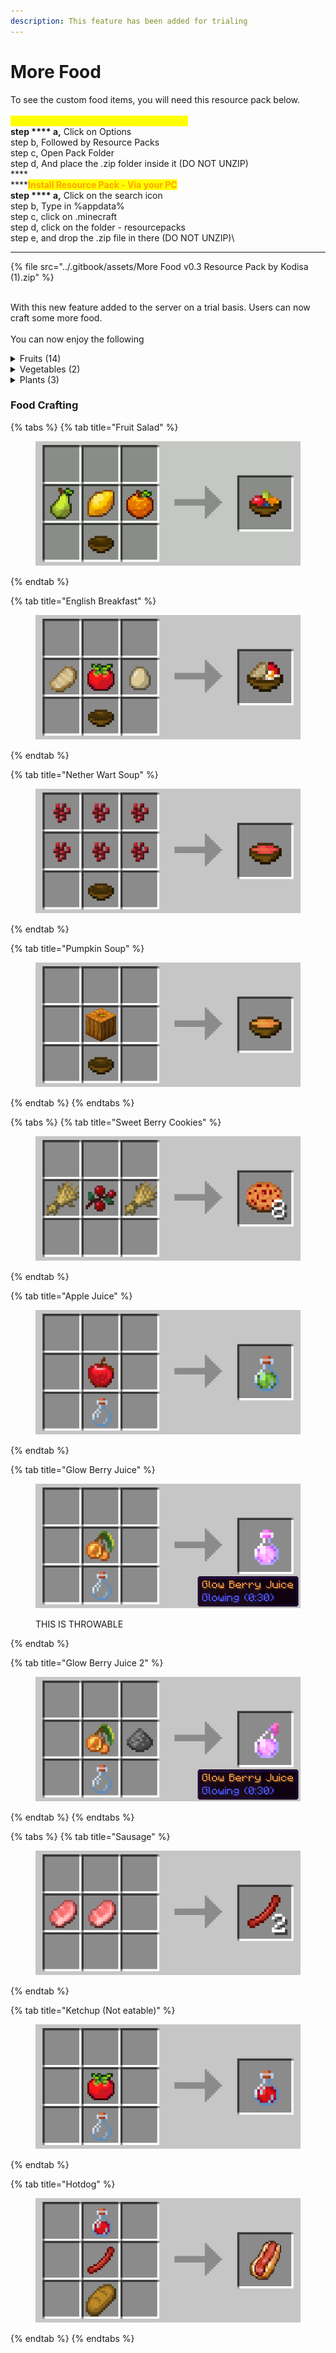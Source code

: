```yaml
---
description: This feature has been added for trialing
---
```


# More Food

To see the custom food items, you will need this resource pack below. \
\
<mark style="color:yellow;">**Install Resource Pack - Via your Launcher**</mark>\
****step **** a**,** Click on Options\
step b, Followed by Resource Packs\
step c, Open Pack Folder\
step d, And place the .zip folder inside it (DO NOT UNZIP)\
****\
****<mark style="color:orange;">**Install Resource Pack - Via your PC**</mark>\
****step **** a**,** Click on the search icon\
step b, Type in %appdata%\
step c, click on .minecraft\
step d, click on the folder - resourcepacks\
step e, and drop the .zip file in there (DO NOT UNZIP)\
****

{% file src="../.gitbook/assets/More Food v0.3 Resource Pack by Kodisa (1).zip" %}

\
With this new feature added to the server on a trial basis. Users can now craft some more food. \
\
You can now enjoy the following

<details>

<summary>Fruits (14)</summary>

* Pear: Chance to drop out of Birch Leaves
* Cherry: Chance to drop out of Dark Oak Leaves
* Orange: Chance to drop out of Acacia Leaves
* Lemon: Chance to drop out of Acacia Leaves
* Banana: Chance to drop out of Jungle Leaves
* Mango: Chance to drop out of Jungle Leaves
* Carambola: Chance to drop out of Azalea Leaves
* Pitaya: Chance to drop out of Flowering Azalea Leves
* Purple Grapes: Chance to drop out of Vines
* Green Grapes: Chance to drop out of Vines
* Pineapple: Chance to drop out of Fern in Jungle Biomes
* Blueberries: Chance to drop out of Fern in Taiga Biomes (not Snowy Taiga)
* Strawberry: Chance to drop out of fern in Tiaga biomes (not Snowy Tiaga)
* Blackberries: Rightclick a Blackberry busy

</details>

<details>

<summary>Vegetables (2)</summary>

* Tomato: Rightclick a Tomato Plant
* Corn Cob: Chance to drop out of Tall Grass in Plains or Sunflower Plains Biome

</details>

<details>

<summary>Plants (3)</summary>

* Tomato Plant: Find some Tomato Seeds in a Shipwreck Supply Chest, plant it on dirt
* Blueberry Bush: Find some Blueberry seeds in Tiaga village chests, plant it on dirt
* Blackberry Bush: Find some Blackberry seeds in Tiaga village chests, plant it on dirt

</details>

### Food Crafting

{% tabs %}
{% tab title="Fruit Salad" %}
<figure><img src="../.gitbook/assets/Fruit-Salad-Crafting.gif" alt=""><figcaption></figcaption></figure>
{% endtab %}

{% tab title="English Breakfast" %}
<figure><img src="../.gitbook/assets/English-Breakfast-Crafting.png" alt=""><figcaption></figcaption></figure>
{% endtab %}

{% tab title="Nether Wart Soup" %}
<figure><img src="../.gitbook/assets/Nether-Wart-Soup.png" alt=""><figcaption></figcaption></figure>
{% endtab %}

{% tab title="Pumpkin Soup" %}
<figure><img src="../.gitbook/assets/Pumpkin-Soup.gif" alt=""><figcaption></figcaption></figure>
{% endtab %}
{% endtabs %}

{% tabs %}
{% tab title="Sweet Berry Cookies" %}
<figure><img src="../.gitbook/assets/Sweet-Berry-Cookie.png" alt=""><figcaption></figcaption></figure>
{% endtab %}

{% tab title="Apple Juice" %}
<figure><img src="../.gitbook/assets/Apple-Juice-Crafting.png" alt=""><figcaption></figcaption></figure>
{% endtab %}

{% tab title="Glow Berry Juice" %}
<figure><img src="../.gitbook/assets/Glow-Berry-Juice.png" alt=""><figcaption><p>THIS IS THROWABLE</p></figcaption></figure>
{% endtab %}

{% tab title="Glow Berry Juice 2" %}
<figure><img src="../.gitbook/assets/Glow-Berry-Juice2.png" alt=""><figcaption></figcaption></figure>
{% endtab %}
{% endtabs %}

{% tabs %}
{% tab title="Sausage" %}
<figure><img src="../.gitbook/assets/Sausage.gif" alt=""><figcaption></figcaption></figure>
{% endtab %}

{% tab title="Ketchup (Not eatable)" %}
<figure><img src="../.gitbook/assets/Ketchup.png" alt=""><figcaption></figcaption></figure>
{% endtab %}

{% tab title="Hotdog" %}
<figure><img src="../.gitbook/assets/HotDog.png" alt=""><figcaption></figcaption></figure>
{% endtab %}
{% endtabs %}
